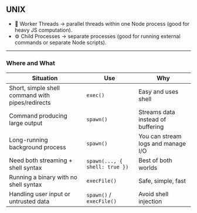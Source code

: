 ## UNIX

- 🧵 Worker Threads → parallel threads within one Node process (good for heavy JS computation).
- ⚙️ Child Processes → separate processes (good for running external commands or separate Node scripts).

---

### Where and What

| Situation                                        | Use                           | Why                                |
| ------------------------------------------------ | ----------------------------- | ---------------------------------- |
| Short, simple shell command with pipes/redirects | `exec()`                      | Easy and uses shell                |
| Command producing large output                   | `spawn()`                     | Streams data instead of buffering  |
| Long-running background process                  | `spawn()`                     | You can stream logs and manage I/O |
| Need both streaming + shell syntax               | `spawn(..., { shell: true })` | Best of both worlds                |
| Running a binary with no shell syntax            | `execFile()`                  | Safe, simple, fast                 |
| Handling user input or untrusted data            | `spawn()` / `execFile()`      | Avoid shell injection              |

